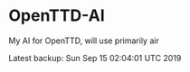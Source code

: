 # OpenTTD-AI
My AI for OpenTTD, will use primarily air

Latest backup: Sun Sep 15 02:04:01 UTC 2019
